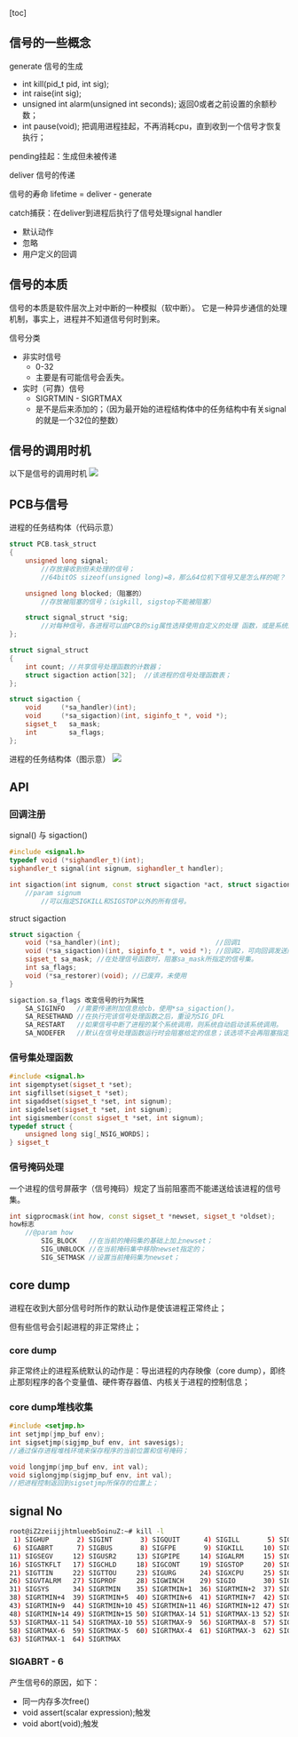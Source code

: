 [toc]


## 信号的一些概念
generate 信号的生成
- int kill(pid_t pid, int sig);
- int raise(int sig);
- unsigned int alarm(unsigned int seconds); 返回0或者之前设置的余额秒数；
- int pause(void); 把调用进程挂起，不再消耗cpu，直到收到一个信号才恢复执行；

pending挂起：生成但未被传递

deliver 信号的传递

信号的寿命 lifetime = deliver - generate


catch捕获：在deliver到进程后执行了信号处理signal handler
- 默认动作
- 忽略
- 用户定义的回调


## 信号的本质

信号的本质是软件层次上对中断的一种模拟（软中断）。
它是一种异步通信的处理机制，事实上，进程并不知道信号何时到来。

信号分类 
- 非实时信号
	- 0-32  
	- 主要是有可能信号会丢失。
- 实时（可靠）信号
	- SIGRTMIN - SIGRTMAX 
	- 是不是后来添加的；（因为最开始的进程结构体中的任务结构中有关signal的就是一个32位的整数）


## 信号的调用时机

以下是信号的调用时机
![](img\signal-callTime.png)




## PCB与信号

进程的任务结构体（代码示意）
```cpp
struct PCB.task_struct
{
	unsigned long signal;
		//存放接收到但未处理的信号；
		//64bitOS sizeof(unsigned long)=8，那么64位机下信号又是怎么样的呢？

	unsigned long blocked;（阻塞的）
		//存放被阻塞的信号；（sigkill, sigstop不能被阻塞）

	struct signal_struct *sig;
		//对每种信号，各进程可以由PCB的sig属性选择使用自定义的处理 函数，或是系统的缺省处理函数。指派各种信息处理函数的结构定义在include/linux/sched.h中。对信号的检查安排在系统调用结束后，以 及“慢速型”中断服务程序结束后(IRQ#_interrupt()
};

struct signal_struct
{
	int count; //共享信号处理函数的计数器；
	struct sigaction action[32];  //该进程的信号处理函数表；
};

struct sigaction {
	void     (*sa_handler)(int);
	void     (*sa_sigaction)(int, siginfo_t *, void *);
	sigset_t   sa_mask;
	int        sa_flags;
};
```

进程的任务结构体（图示意）
![](img\processStruct.task_struct.png)


## API
### 回调注册

signal() 与 sigaction()
```cpp
#include <signal.h>
typedef void (*sighandler_t)(int);
sighandler_t signal(int signum, sighandler_t handler);

int sigaction(int signum, const struct sigaction *act, struct sigaction *oldact);
	//param signum
		//可以指定SIGKILL和SIGSTOP以外的所有信号。
```

struct sigaction
```cpp
struct sigaction {
	void (*sa_handler)(int);                        //回调1
	void (*sa_sigaction)(int, siginfo_t *, void *); //回调2，可向回调发送附加信息；
	sigset_t sa_mask; //在处理信号函数时，阻塞sa_mask所指定的信号集。
	int sa_flags;
	void (*sa_restorer)(void); //已废弃，未使用
}

sigaction.sa_flags 改变信号的行为属性
	SA_SIGINFO   //需要传递附加信息给cb，使用*sa_sigaction()。
	SA_RESETHAND //在执行完该信号处理函数之后，重设为SIG_DFL
	SA_RESTART   //如果信号中断了进程的某个系统调用，则系统自动启动该系统调用。
	SA_NODEFER   //默认在信号处理函数运行时会阻塞给定的信息；该选项不会再阻塞指定信号。 
```


### 信号集处理函数
```cpp
#include <signal.h>
int sigemptyset(sigset_t *set);
int sigfillset(sigset_t *set);
int sigaddset(sigset_t *set, int signum);
int sigdelset(sigset_t *set, int signum);
int sigismember(const sigset_t *set, int signum);
typedef struct {
	unsigned long sig[_NSIG_WORDS]；
} sigset_t
```

### 信号掩码处理  
一个进程的信号屏蔽字（信号掩码）规定了当前阻塞而不能递送给该进程的信号集。  
```cpp
int sigprocmask(int how, const sigset_t *newset, sigset_t *oldset);
how标志
	//@param how
		SIG_BLOCK   //在当前的掩码集的基础上加上newset；
		SIG_UNBLOCK //在当前掩码集中移除newset指定的；
		SIG_SETMASK //设置当前掩码集为newset；
```



## core dump
进程在收到大部分信号时所作的默认动作是使该进程正常终止；

但有些信号会引起进程的非正常终止；

### core dump
非正常终止的进程系统默认的动作是：导出进程的内存映像（core dump），即终止那刻程序的各个变量值、硬件寄存器值、内核关于进程的控制信息；

### core dump堆栈收集
```cpp
#include <setjmp.h>
int setjmp(jmp_buf env);
int sigsetjmp(sigjmp_buf env, int savesigs);
//通过保存进程堆栈环境来保存程序的当前位置和信号掩码；

void longjmp(jmp_buf env, int val);
void siglongjmp(sigjmp_buf env, int val);
//把进程控制返回到sigsetjmp所保存的位置上；
```

## signal No

```bash
root@iZ2zeiijjhtmlueeb5oinuZ:~# kill -l
 1) SIGHUP       2) SIGINT       3) SIGQUIT      4) SIGILL       5) SIGTRAP
 6) SIGABRT      7) SIGBUS       8) SIGFPE       9) SIGKILL     10) SIGUSR1
11) SIGSEGV     12) SIGUSR2     13) SIGPIPE     14) SIGALRM     15) SIGTERM
16) SIGSTKFLT   17) SIGCHLD     18) SIGCONT     19) SIGSTOP     20) SIGTSTP
21) SIGTTIN     22) SIGTTOU     23) SIGURG      24) SIGXCPU     25) SIGXFSZ
26) SIGVTALRM   27) SIGPROF     28) SIGWINCH    29) SIGIO       30) SIGPWR
31) SIGSYS      34) SIGRTMIN    35) SIGRTMIN+1  36) SIGRTMIN+2  37) SIGRTMIN+3
38) SIGRTMIN+4  39) SIGRTMIN+5  40) SIGRTMIN+6  41) SIGRTMIN+7  42) SIGRTMIN+8
43) SIGRTMIN+9  44) SIGRTMIN+10 45) SIGRTMIN+11 46) SIGRTMIN+12 47) SIGRTMIN+13
48) SIGRTMIN+14 49) SIGRTMIN+15 50) SIGRTMAX-14 51) SIGRTMAX-13 52) SIGRTMAX-12
53) SIGRTMAX-11 54) SIGRTMAX-10 55) SIGRTMAX-9  56) SIGRTMAX-8  57) SIGRTMAX-7
58) SIGRTMAX-6  59) SIGRTMAX-5  60) SIGRTMAX-4  61) SIGRTMAX-3  62) SIGRTMAX-2
63) SIGRTMAX-1  64) SIGRTMAX
```

### SIGABRT - 6

产生信号6的原因，如下：

- 同一内存多次free()
- void assert(scalar expression);触发
- void abort(void);触发



